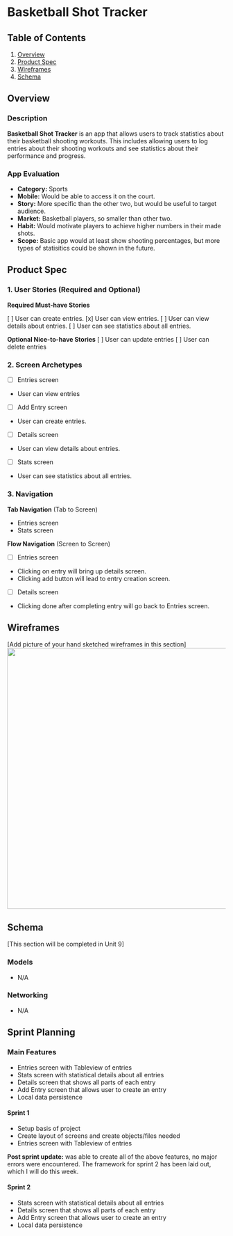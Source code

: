 # Basketball Shot Tracker

## Table of Contents

1. [Overview](#Overview)
2. [Product Spec](#Product-Spec)
3. [Wireframes](#Wireframes)
4. [Schema](#Schema)

## Overview

### Description

**Basketball Shot Tracker** is an app that allows users to track statistics about their basketball shooting workouts. This includes allowing users to log entries about their shooting workouts and see statistics about their performance and progress.

### App Evaluation

- **Category:** Sports
- **Mobile:** Would be able to access it on the court.
- **Story:** More specific than the other two, but would be useful to target audience.
- **Market:** Basketball players, so smaller than other two.
- **Habit:** Would motivate players to achieve higher numbers in their made shots.
- **Scope:** Basic app would at least show shooting percentages, but more types of statisitics could be shown in the future.

## Product Spec

### 1. User Stories (Required and Optional)

**Required Must-have Stories**

[ ] User can create entries.
[x] User can view entries.
[ ] User can view details about entries.
[ ] User can see statistics about all entries.

**Optional Nice-to-have Stories**
[ ] User can update entries
[ ] User can delete entries

### 2. Screen Archetypes

- [ ] Entries screen
* User can view entries
- [ ] Add Entry screen
* User can create entries.
- [ ] Details screen
* User can view details about entries.
- [ ] Stats screen
* User can see statistics about all entries.

### 3. Navigation

**Tab Navigation** (Tab to Screen)

* Entries screen
* Stats screen

**Flow Navigation** (Screen to Screen)

- [ ] Entries screen
* Clicking on entry will bring up details screen.
* Clicking add button will lead to entry creation screen.
- [ ] Details screen
* Clicking done after completing entry will go back to Entries screen.

## Wireframes

[Add picture of your hand sketched wireframes in this section]
<img src="YOUR_WIREFRAME_IMAGE_URL" width=600>

## Schema 

[This section will be completed in Unit 9]

### Models

- N/A

### Networking

- N/A

## Sprint Planning

### Main Features
- Entries screen with Tableview of entries
- Stats screen with statistical details about all entries
- Details screen that shows all parts of each entry
- Add Entry screen that allows user to create an entry
- Local data persistence

#### Sprint 1
- Setup basis of project
- Create layout of screens and create objects/files needed
- Entries screen with Tableview of entries

**Post sprint update:** was able to create all of the above features, no major errors were encountered. The framework for sprint 2 has been laid out, which I will do this week.

#### Sprint 2
- Stats screen with statistical details about all entries
- Details screen that shows all parts of each entry
- Add Entry screen that allows user to create an entry
- Local data persistence

